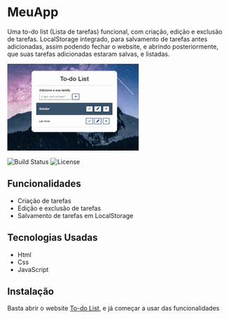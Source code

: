 # MeuApp

Uma to-do list (Lista de tarefas) funcional, com criação, edição e exclusão de tarefas. LocalStorage integrado, para salvamento de tarefas antes adicionadas, assim podendo fechar o website, e abrindo posteriormente, que suas tarefas adicionadas estaram salvas, e listadas.

<img src="./img/foto1.png" alt="Foto Projeto" width="300" />

![Build Status](https://img.shields.io/badge/build-passing-brightgreen)
![License](https://img.shields.io/badge/license-MIT-blue)

## Funcionalidades
- Criação de tarefas
- Edição e exclusão de tarefas
- Salvamento de tarefas em LocalStorage

## Tecnologias Usadas
- Html
- Css
- JavaScript

## Instalação
Basta abrir o website [To-do List](projeto-to-list.netlify.app), e já começar a usar das funcionalidades
